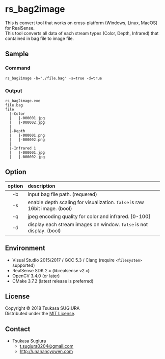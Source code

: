 rs_bag2image
============

This is convert tool that works on cross-platform (Windows, Linux, MacOS) for RealSense.  
This tool converts all data of each stream types (Color, Depth, Infrared) that contained in bag file to image file.  

Sample
------
### Command
```
rs_bag2image -b="./file.bag" -s=true -d=true
```
### Output
```
rs_bag2image.exe
file.bag
file
  |-Color
  |   |-000001.jpg
  |   |-000002.jpg
  |
  |-Depth
  |   |-000001.png
  |   |-000002.png
  |
  |-Infrared 1
  |   |-000001.jpg
  |   |-000002.jpg
```

Option
------
| option | description                                                                           |
|:------:|:--------------------------------------------------------------------------------------|
| -b     | input bag file path. (requered)                                                       |
| -s     | enable depth scaling for visualization. <code>false</code> is raw 16bit image. (bool) |
| -q     | jpeg encoding quality for color and infrared. [0-100]                                 |
| -d     | display each stream images on window. <code>false</code> is not display. (bool)       |

Environment
-----------
* Visual Studio 2015/2017 / GCC 5.3 / Clang (require <code>\<filesystem\></code> supported) 
* RealSense SDK 2.x (librealsense v2.x)
* OpenCV 3.4.0 (or later)
* CMake 3.7.2 (latest release is preferred)

License
-------
Copyright &copy; 2018 Tsukasa SUGIURA  
Distributed under the [MIT License](http://www.opensource.org/licenses/mit-license.php "MIT License | Open Source Initiative").

Contact
-------
* Tsukasa Sugiura  
    * <t.sugiura0204@gmail.com>  
    * <http://unanancyowen.com>  